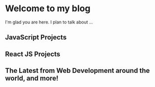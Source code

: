 # Welcome to my blog

I'm glad you are here. I plan to talk about ...

## JavaScript Projects
## React JS Projects
## The Latest from Web Development around the world, and more!
